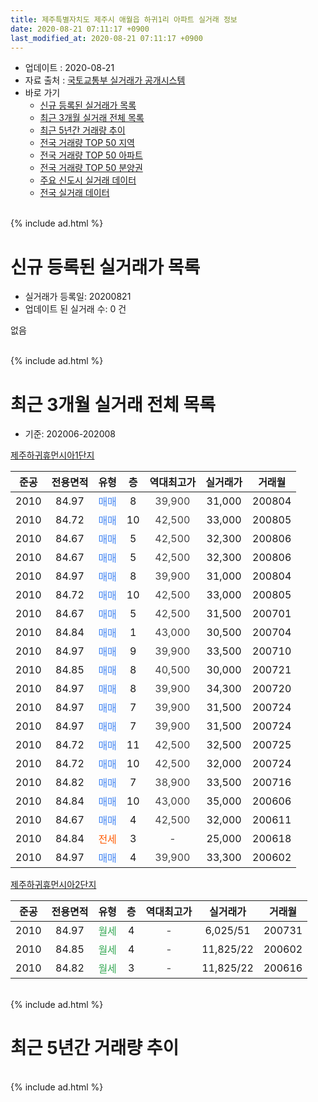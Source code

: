 ```yaml
---
title: 제주특별자치도 제주시 애월읍 하귀1리 아파트 실거래 정보
date: 2020-08-21 07:11:17 +0900
last_modified_at: 2020-08-21 07:11:17 +0900
---
```


* 업데이트 : 2020-08-21
* 자료 출처 : [국토교통부 실거래가 공개시스템](http://rt.molit.go.kr)
* 바로 가기
    * [신규 등록된 실거래가 목록](#신규-등록된-실거래가-목록)
    * [최근 3개월 실거래 전체 목록](#최근-3개월-실거래-전체-목록)
    * [최근 5년간 거래량 추이](#최근-5년간-거래량-추이)
    * [전국 거래량 TOP 50 지역](https://inasie.github.io/apt-trade-info/최근-3개월-전국에서-가장-거래가-많이-발생한-지역)
    * [전국 거래량 TOP 50 아파트](https://inasie.github.io/apt-trade-info/최근-3개월-전국에서-가장-거래가-많이-발생한-아파트)
    * [전국 거래량 TOP 50 분양권](https://inasie.github.io/apt-trade-info/최근-3개월-전국에서-가장-거래가-많이-발생한-분양권)
    * [주요 신도시 실거래 데이터](https://inasie.github.io/apt-trade-info/주요-신도시)
    * [전국 실거래 데이터](https://inasie.github.io/apt-trade-info/전국)
<br>
{% include ad.html %}
<br>

# 신규 등록된 실거래가 목록
* 실거래가 등록일: 20200821
* 업데이트 된 실거래 수: 0 건

없음

<br>
{% include ad.html %}
<br>

# 최근 3개월 실거래 전체 목록
* 기준: 202006-202008


[제주하귀휴먼시아1단지](https://search.naver.com/search.naver?query=%EC%A0%9C%EC%A3%BC%ED%8A%B9%EB%B3%84%EC%9E%90%EC%B9%98%EB%8F%84+%EC%A0%9C%EC%A3%BC%EC%8B%9C+%EC%95%A0%EC%9B%94%EC%9D%8D+%ED%95%98%EA%B7%801%EB%A6%AC+%EC%A0%9C%EC%A3%BC%ED%95%98%EA%B7%80%ED%9C%B4%EB%A8%BC%EC%8B%9C%EC%95%841%EB%8B%A8%EC%A7%80)

|준공|전용면적|유형|층|역대최고가|실거래가|거래월|
|:---:|:---:|:---:|:---:|:---:|:---:|:---:|
|2010|84.97|<span style="color:#4285f3">매매</span>|8|<span style="color:#444444">39,900</span>|31,000|200804|
|2010|84.72|<span style="color:#4285f3">매매</span>|10|<span style="color:#444444">42,500</span>|33,000|200805|
|2010|84.67|<span style="color:#4285f3">매매</span>|5|<span style="color:#444444">42,500</span>|32,300|200806|
|2010|84.67|<span style="color:#4285f3">매매</span>|5|<span style="color:#444444">42,500</span>|32,300|200806|
|2010|84.97|<span style="color:#4285f3">매매</span>|8|<span style="color:#444444">39,900</span>|31,000|200804|
|2010|84.72|<span style="color:#4285f3">매매</span>|10|<span style="color:#444444">42,500</span>|33,000|200805|
|2010|84.67|<span style="color:#4285f3">매매</span>|5|<span style="color:#444444">42,500</span>|31,500|200701|
|2010|84.84|<span style="color:#4285f3">매매</span>|1|<span style="color:#444444">43,000</span>|30,500|200704|
|2010|84.97|<span style="color:#4285f3">매매</span>|9|<span style="color:#444444">39,900</span>|33,500|200710|
|2010|84.85|<span style="color:#4285f3">매매</span>|8|<span style="color:#444444">40,500</span>|30,000|200721|
|2010|84.97|<span style="color:#4285f3">매매</span>|8|<span style="color:#444444">39,900</span>|34,300|200720|
|2010|84.97|<span style="color:#4285f3">매매</span>|7|<span style="color:#444444">39,900</span>|31,500|200724|
|2010|84.97|<span style="color:#4285f3">매매</span>|7|<span style="color:#444444">39,900</span>|31,500|200724|
|2010|84.72|<span style="color:#4285f3">매매</span>|11|<span style="color:#444444">42,500</span>|32,500|200725|
|2010|84.72|<span style="color:#4285f3">매매</span>|10|<span style="color:#444444">42,500</span>|32,000|200724|
|2010|84.82|<span style="color:#4285f3">매매</span>|7|<span style="color:#444444">38,900</span>|33,500|200716|
|2010|84.84|<span style="color:#4285f3">매매</span>|10|<span style="color:#444444">43,000</span>|35,000|200606|
|2010|84.67|<span style="color:#4285f3">매매</span>|4|<span style="color:#444444">42,500</span>|32,000|200611|
|2010|84.84|<span style="color:#ff5a00">전세</span>|3|<span style="color:#444444">-</span>|25,000|200618|
|2010|84.97|<span style="color:#4285f3">매매</span>|4|<span style="color:#444444">39,900</span>|33,300|200602|

[제주하귀휴먼시아2단지](https://search.naver.com/search.naver?query=%EC%A0%9C%EC%A3%BC%ED%8A%B9%EB%B3%84%EC%9E%90%EC%B9%98%EB%8F%84+%EC%A0%9C%EC%A3%BC%EC%8B%9C+%EC%95%A0%EC%9B%94%EC%9D%8D+%ED%95%98%EA%B7%801%EB%A6%AC+%EC%A0%9C%EC%A3%BC%ED%95%98%EA%B7%80%ED%9C%B4%EB%A8%BC%EC%8B%9C%EC%95%842%EB%8B%A8%EC%A7%80)

|준공|전용면적|유형|층|역대최고가|실거래가|거래월|
|:---:|:---:|:---:|:---:|:---:|:---:|:---:|
|2010|84.97|<span style="color:#34a853">월세</span>|4|<span style="color:#444444">-</span>|6,025/51|200731|
|2010|84.85|<span style="color:#34a853">월세</span>|4|<span style="color:#444444">-</span>|11,825/22|200602|
|2010|84.82|<span style="color:#34a853">월세</span>|3|<span style="color:#444444">-</span>|11,825/22|200616|


<br>
{% include ad.html %}
<br>

# 최근 5년간 거래량 추이


<div style="width:100%;">
    <canvas id="deal_progress" height="200"></canvas>
</div>

<script>
new Chart(document.getElementById("deal_progress"), {
    type: 'line',
    data: {
        labels: ['201508','201509','201510','201511','201512','201601','201602','201603','201604','201605','201606','201607','201608','201609','201610','201611','201612','201701','201702','201703','201704','201705','201706','201707','201708','201709','201710','201711','201712','201801','201802','201803','201804','201805','201806','201807','201808','201809','201810','201811','201812','201901','201902','201903','201904','201905','201906','201907','201908','201909','201910','201911','201912','202001','202002','202003','202004','202005','202006','202007','202008'],
        datasets: [{
            label: '매매',
            pointRadius: 1,
            data: [6, 3, 6, 3, 7, 0, 1, 4, 1, 3, 3, 4, 1, 1, 1, 3, 4, 1, 2, 2, 1, 1, 3, 0, 2, 2, 3, 4, 5, 2, 1, 2, 3, 3, 1, 2, 4, 3, 3, 2, 3, 3, 2, 2, 4, 2, 4, 8, 6, 2, 1, 9, 6, 6, 3, 5, 2, 5, 3, 10, 6],
            borderColor: "rgba(255, 201, 14, 1)",
            backgroundColor: "rgba(255, 201, 14, 0.5)",
            fill: false,
            lineTension: 0
        },{
            label: '전월세',
            pointRadius: 1,
            data: [5, 5, 3, 0, 4, 2, 4, 8, 4, 3, 3, 4, 1, 3, 29, 4, 3, 6, 6, 4, 3, 1, 2, 5, 2, 5, 3, 8, 2, 2, 5, 2, 3, 4, 3, 3, 4, 2, 15, 3, 4, 3, 9, 7, 2, 3, 3, 2, 2, 6, 11, 6, 2, 5, 5, 4, 3, 2, 3, 1, 0],
            borderColor: "rgba(0, 141, 185, 1)",
            backgroundColor: "rgba(0, 141, 185, 0.5)",
            fill: false,
            lineTension: 0
        }
        ]
    },
    options: {
        responsive: true,
        title: {
            display: false
        },
        tooltips: {
            mode: 'index',
            intersect: false
        },
        hover: {
            mode: 'nearest',
            intersect: true
        },
        scales: {
            xAxes: [{
                display: true,
                scaleLabel: {
                    display: true,
                    labelString: '년/월'
                }
            }],
            yAxes: [{
                display: true,
                ticks: {
                    suggestedMin: 0,
                },
                scaleLabel: {
                    display: true,
                    labelString: '실거래 수'
                }
            }]
        }
    }
});

</script>


<br>
{% include ad.html %}
<br>

